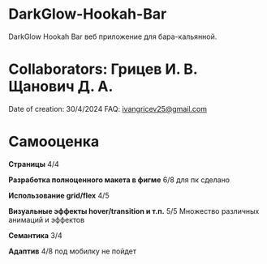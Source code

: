 # DarkGlow-Hookah-Bar
 DarkGlow Hookah Bar веб приложение для бара-кальянной.
# Collaborators: Грицев И. В. Щанович Д. А.
 Date of creation: 30/4/2024
 FAQ: ivangricev25@gmail.com
 
# Самооценка
**Страницы** 4/4

**Разработка полноценного макета в фигме** 6/8 для пк сделано

**Использование grid/flex** 4/5

**Визуальные эффекты hover/transition и т.п.** 5/5 Множество различных анимаций и эффектов

**Семантика** 3/4

**Адаптив** 4/8 под мобилку не пойдет